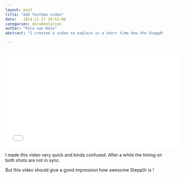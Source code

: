 ```yaml
---
layout: post
title: "Add YouTube video"
date:   2014-11-17 19:52:00
categories: documentation 
author: "Palo van Dalo"
abstract: "I created a video to explain in a short time how the Stepp0r Plugin works."

---
```


<iframe width="560" height="315" src="//www.youtube.com/embed/eiH6HfF6MQ8" frameborder="0" allowfullscreen></iframe>

I made this video very quick and kinda confused. After a while the timing on both shots are not in sync. 

But this video should give a good impression how awesome Stepp0r is ! 
